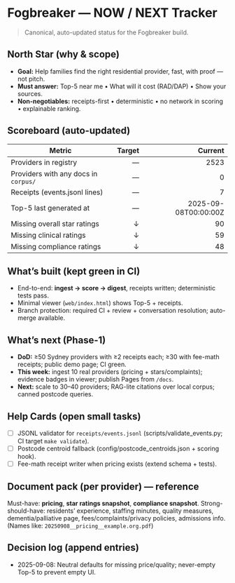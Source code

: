 # Fogbreaker — NOW / NEXT Tracker

> Canonical, auto-updated status for the Fogbreaker build.

## North Star (why & scope)
- **Goal:** Help families find the right residential provider, fast, with proof — not pitch.
- **Must answer:** Top-5 near me • What will it cost (RAD/DAP) • Show your sources.
- **Non-negotiables:** receipts-first • deterministic • no network in scoring • explainable ranking.

## Scoreboard (auto-updated)
| Metric | Target | Current |
|---|---:|---:|
| Providers in registry | — | 2523 |
| Providers with any docs in `corpus/` | — | 0 |
| Receipts (events.jsonl lines) | — | 7 |
| Top-5 last generated at | — | 2025-09-08T00:00:00Z |
| Missing overall star ratings | ↓ | 90 |
| Missing clinical ratings | ↓ | 59 |
| Missing compliance ratings | ↓ | 48 |

## What’s built (kept green in CI)
- End-to-end: **ingest → score → digest**, receipts written; deterministic tests pass.
- Minimal viewer (`web/index.html`) shows Top-5 + receipts.
- Branch protection: required CI + review + conversation resolution; auto-merge available.

## What’s next (Phase-1)
- **DoD:** ≥50 Sydney providers with ≥2 receipts each; ≥30 with fee-math receipts; public demo page; CI green.
- **This week:** ingest 10 real providers (pricing + stars/complaints); evidence badges in viewer; publish Pages from `/docs`.
- **Next:** scale to 30–40 providers; RAG-lite citations over local corpus; canned postcode queries.

## Help Cards (open small tasks)
- [ ] JSONL validator for `receipts/events.jsonl` (scripts/validate_events.py; CI target `make validate`).
- [ ] Postcode centroid fallback (config/postcode_centroids.json + scoring hook).
- [ ] Fee-math receipt writer when pricing exists (extend schema + tests).

## Document pack (per provider) — reference
Must-have: **pricing**, **star ratings snapshot**, **compliance snapshot**. Strong-should-have: residents’ experience, staffing minutes, quality measures, dementia/palliative page, fees/complaints/privacy policies, admissions info.
(Names like: `20250908__pricing__example.org.pdf`)

## Decision log (append entries)
- 2025-09-08: Neutral defaults for missing price/quality; never-empty Top-5 to prevent empty UI.

